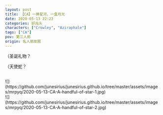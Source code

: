 ```yaml
---
layout: post
title: 【CA】一捧星河，一盒月光
date: 2020-05-13 22:22
categories: 好兆头
characters: ["Crowley", "Aziraphale"]
tags: ["CA"]
pov: 第三人称
origin: 名人朋友圈
---
```


（圣诞礼物？

（天使蛇？

<br>
![](https://github.com/junesirius/junesirius.github.io/tree/master/assets/images/mrpyq/2020-05-13-CA-A-handful-of-star-1.jpg)

<br>
![](https://github.com/junesirius/junesirius.github.io/tree/master/assets/images/mrpyq/2020-05-13-CA-A-handful-of-star-2.jpg)
